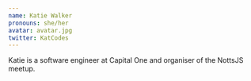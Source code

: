 ```yaml
---
name: Katie Walker
pronouns: she/her
avatar: avatar.jpg
twitter: KatCodes
---
```


Katie is a software engineer at Capital One and organiser of the NottsJS meetup.

